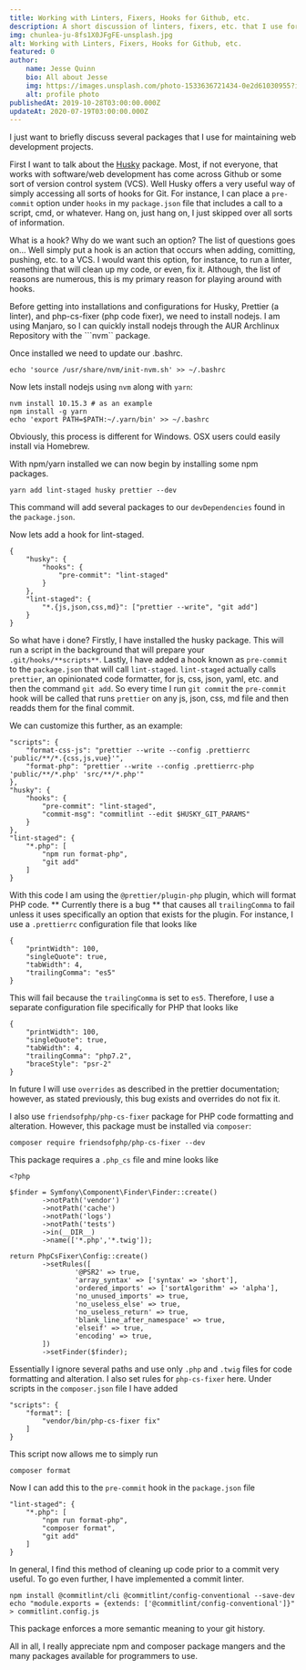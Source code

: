 ```yaml
---
title: Working with Linters, Fixers, Hooks for Github, etc.
description: A short discussion of linters, fixers, etc. that I use for web development.
img: chunlea-ju-8fs1X0JFgFE-unsplash.jpg
alt: Working with Linters, Fixers, Hooks for Github, etc.
featured: 0
author: 
    name: Jesse Quinn
    bio: All about Jesse
    img: https://images.unsplash.com/photo-1533636721434-0e2d61030955?ixlib=rb-1.2.1&ixid=eyJhcHBfaWQiOjEyMDd9&auto=format&fit=crop&w=2550&q=80
    alt: profile photo
publishedAt: 2019-10-28T03:00:00.000Z
updateAt: 2020-07-19T03:00:00.000Z
---
```


I just want to briefly discuss several packages that I use for maintaining web development projects. 

First I want to talk about the [Husky](https://github.com/typicode/husky) package. Most, if not everyone, that works with software/web development has come across Github or some sort of version control system (VCS). Well Husky offers a very useful way of simply accessing all sorts of hooks for Git. For instance, I can place a ```pre-commit``` option under ```hooks``` in my ```package.json``` file that includes a call to a script, cmd, or whatever. Hang on, just hang on, I just skipped over all sorts of information.

What is a hook? Why do we want such an option? The list of questions goes on... Well simply put a hook is an action that occurs when adding, comitting, pushing, etc. to a VCS. I would want this option, for instance, to run a linter, something that will clean up my code, or even, fix it. Although, the list of reasons are numerous, this is my primary reason for playing around with hooks. 

Before getting into installations and configurations for Husky, Prettier (a linter), and php-cs-fixer (php code fixer), we need to install nodejs. I am using Manjaro, so I can quickly install nodejs through the AUR Archlinux Repository with the ```nvm`` package.

Once installed we need to update our .bashrc.

	echo 'source /usr/share/nvm/init-nvm.sh' >> ~/.bashrc

Now lets install nodejs using ```nvm``` along with ```yarn```:

	nvm install 10.15.3 # as an example
	npm install -g yarn
	echo 'export PATH=$PATH:~/.yarn/bin' >> ~/.bashrc

Obviously, this process is different for Windows. OSX users could easily install via Homebrew.

With npm/yarn installed we can now begin by installing some npm packages. 

	yarn add lint-staged husky prettier --dev

This command will add several packages to our ```devDependencies``` found in the ```package.json```.

Now lets add a hook for lint-staged.

	{
		"husky": {
			"hooks": {
				"pre-commit": "lint-staged"
			}
		},
		"lint-staged": {
			"*.{js,json,css,md}": ["prettier --write", "git add"]
		}
	}

So what have i done? Firstly, I have installed the husky package. This will run a script in the background that will prepare your ```.git/hooks/**scripts**```. Lastly, I have added a hook known as ```pre-commit``` to the ```package.json``` that will call ```lint-staged```. ```lint-staged``` actually calls ```prettier```, an opinionated code formatter, for js, css, json, yaml, etc. and then the command ```git add```. So every time I run ```git commit``` the ```pre-commit``` hook will be called that runs ```prettier``` on any js, json, css, md file and then readds them for the final commit. 

We can customize this further, as an example:

	"scripts": {
		"format-css-js": "prettier --write --config .prettierrc 'public/**/*.{css,js,vue}'",
		"format-php": "prettier --write --config .prettierrc-php 'public/**/*.php' 'src/**/*.php'"
	},
	"husky": {
		"hooks": {
			"pre-commit": "lint-staged",
			"commit-msg": "commitlint --edit $HUSKY_GIT_PARAMS"
		}
	},
	"lint-staged": {
		"*.php": [
			"npm run format-php",
			"git add"
		]
	}

With this code I am using the ```@prettier/plugin-php``` plugin, which will format PHP code. ** Currently there is a bug ** that causes all ```trailingComma``` to fail unless it uses specifically an option that exists for the plugin. For instance, I use a ```.prettierrc``` configuration file that looks like

	{
		"printWidth": 100,
		"singleQuote": true,
		"tabWidth": 4,
		"trailingComma": "es5"
	}

This will fail because the ```trailingComma``` is set to ```es5```. Therefore, I use a separate configuration file specifically for PHP that looks like

	{
		"printWidth": 100,
		"singleQuote": true,
		"tabWidth": 4,
		"trailingComma": "php7.2",
		"braceStyle": "psr-2"
	}
	
In future I will use ```overrides``` as described in the prettier documentation; however, as stated previously, this bug exists and overrides do not fix it.

I also use ```friendsofphp/php-cs-fixer``` package for PHP code formatting and alteration. However, this package must be installed via ```composer```:

	composer require friendsofphp/php-cs-fixer --dev
	
This package requires a ```.php_cs``` file and mine looks like

	<?php

	$finder = Symfony\Component\Finder\Finder::create()
			->notPath('vendor')
			->notPath('cache')
			->notPath('logs')
			->notPath('tests')
			->in(__DIR__)
			->name(['*.php','*.twig']);

	return PhpCsFixer\Config::create()
			->setRules([
					'@PSR2' => true,
					'array_syntax' => ['syntax' => 'short'],
					'ordered_imports' => ['sortAlgorithm' => 'alpha'],
					'no_unused_imports' => true,
					'no_useless_else' => true,
					'no_useless_return' => true,
					'blank_line_after_namespace' => true,
					'elseif' => true,
					'encoding' => true,
			])
			->setFinder($finder);

Essentially I ignore several paths and use only ```.php``` and ```.twig``` files for code formatting and alteration. I also set rules for ```php-cs-fixer``` here. Under scripts in the ```composer.json``` file I have added

    "scripts": {
		"format": [
            "vendor/bin/php-cs-fixer fix"
        ]
	}

This script now allows me to simply run

	composer format

Now I can add this to the ```pre-commit``` hook in the ```package.json``` file

	"lint-staged": {
		"*.php": [
			"npm run format-php",
			"composer format",
			"git add"
		]
	}

In general, I find this method of cleaning up code prior to a commit very useful. To go even further, I have implemented a commit linter. 

	npm install @commitlint/cli @commitlint/config-conventional --save-dev
	echo "module.exports = {extends: ['@commitlint/config-conventional']}" > commitlint.config.js
	
This package enforces a more semantic meaning to your git history.

All in all, I really appreciate npm and composer package mangers and the many packages available for programmers to use.
